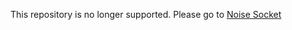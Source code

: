 This repository is no longer supported. Please go to [Noise Socket](https://github.com/noisesocket/spec)
